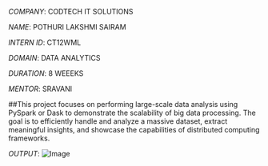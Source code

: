 *COMPANY*: CODTECH IT SOLUTIONS

*NAME*: POTHURI LAKSHMI SAIRAM

*INTERN ID*: CT12WML

*DOMAIN*: DATA ANALYTICS

*DURATION*: 8 WEEEKS

*MENTOR*: SRAVANI

##This project focuses on performing large-scale data analysis using PySpark or Dask to demonstrate the scalability of big data processing. The goal is to efficiently handle and analyze a massive dataset, extract meaningful insights, and showcase the capabilities of distributed computing frameworks.

*OUTPUT*: ![Image](https://github.com/user-attachments/assets/f0aa09a7-7b67-491a-841f-d3b102648445)
